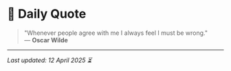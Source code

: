 # 📜 Daily Quote

> "Whenever people agree with me I always feel I must be wrong."  
> — **Oscar Wilde**

---

_Last updated: 12 April 2025 ⏳_
